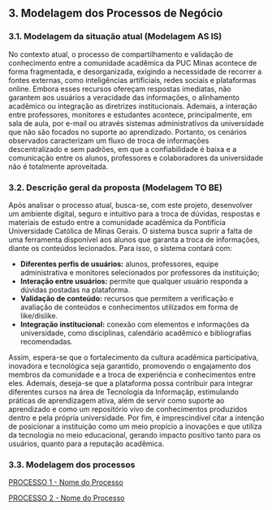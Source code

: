 ## 3. Modelagem dos Processos de Negócio

### 3.1. Modelagem da situação atual (Modelagem AS IS)
No contexto atual, o processo de compartilhamento e validação de conhecimento entre a comunidade acadêmica da PUC Minas acontece de forma fragmentada, e desorganizada, exigindo a necessidade de recorrer a fontes externas, como inteligências artificiais, redes sociais e plataformas online. Embora esses recursos ofereçam respostas imediatas, não garantem aos usuários a veracidade das informações, o alinhamento acadêmico ou integração as diretrizes institucionais. Ademais, a interação entre professores, monitores e estudantes acontece, principalmente, em sala de aula, por e-mail ou através sistemas administrativos da universidade que não são focados no suporte ao aprendizado. 
Portanto, os cenários observados caracterizam um fluxo de troca de informações descentralizado e sem padrões, em que a confiabilidade é baixa e a comunicação entre os alunos, professores e colaboradores da universidade não é totalmente aproveitada.

### 3.2. Descrição geral da proposta (Modelagem TO BE)

Após analisar o processo atual, busca-se, com este projeto, desenvolver um ambiente digital, seguro e intuitivo para a troca de dúvidas, respostas e materiais de estudo entre a comunidade acadêmica da Pontifícia Universidade Católica de Minas Gerais. O sistema busca suprir a falta de uma ferramenta disponível aos alunos que garanta a troca de informações, diante os conteúdos
lecionados. Para isso, o sistema contará com: 
* **Diferentes perfis de usuários:** alunos, professores, equipe administrativa e monitores selecionados por professores da instituição;
* **Interação entre usuários:** permite que qualquer usuário responda a dúvidas postadas na plataforma.
* **Validação de conteúdo:** recursos que permitem a verificação e avaliação de conteúdos e conhecimentos utilizados em forma de like/dislike.
* **Integração institucional:** conexão com elementos e informações da universidade, como disciplinas, calendário acadêmico e bibliografias recomendadas. 

Assim, espera-se que o fortalecimento da cultura acadêmica participativa, inovadora e tecnológica seja garantido, promovendo o engajamento dos membros da comunidade e a troca de experiência e conhecimentos entre eles. Ademais, deseja-se que a plataforma possa contribuir para integrar diferentes cursos na área de Tecnologia da Informaçãp, estimulando práticas de aprendizagem ativa, além de servir como suporte ao aprendizado e como um repositório vivo de conhecimentos produzidos dentro e pela própria universidade. Por fim, é imprescindível citar a intenção de posicionar a instituição como um meio propício a inovações e que
utiliza da tecnologia no meio educacional, gerando impacto positivo tanto para os usuários, quanto para
a reputação acadêmica.

### 3.3. Modelagem dos processos

[PROCESSO 1 - Nome do Processo](./processos/processo1_cadastro_login.md "Detalhamento do Processo 1.")

[PROCESSO 2 - Nome do Processo](./processos/processo-2-nome-do-processo.md "Detalhamento do Processo 2.")
